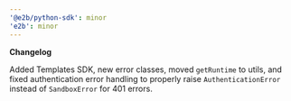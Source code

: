 ```yaml
---
'@e2b/python-sdk': minor
'e2b': minor
---
```


**Changelog**

Added Templates SDK, new error classes, moved `getRuntime` to utils, and fixed authentication error handling to properly raise `AuthenticationError` instead of `SandboxError` for 401 errors.
